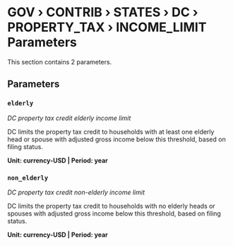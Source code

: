 # GOV › CONTRIB › STATES › DC › PROPERTY_TAX › INCOME_LIMIT Parameters

This section contains 2 parameters.

## Parameters

### `elderly`
*DC property tax credit elderly income limit*

DC limits the property tax credit to households with at least one elderly head or spouse with adjusted gross income below this threshold, based on filing status.

**Unit: currency-USD | Period: year**


### `non_elderly`
*DC property tax credit non-elderly income limit*

DC limits the property tax credit to households with no elderly heads or spouses with adjusted gross income below this threshold, based on filing status.

**Unit: currency-USD | Period: year**

